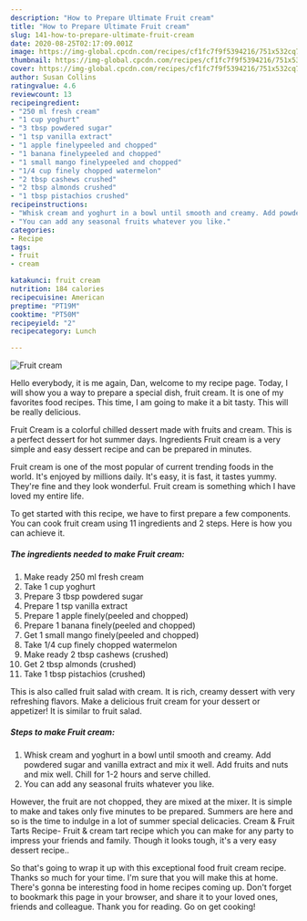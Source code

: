 ```yaml
---
description: "How to Prepare Ultimate Fruit cream"
title: "How to Prepare Ultimate Fruit cream"
slug: 141-how-to-prepare-ultimate-fruit-cream
date: 2020-08-25T02:17:09.001Z
image: https://img-global.cpcdn.com/recipes/cf1fc7f9f5394216/751x532cq70/fruit-cream-recipe-main-photo.jpg
thumbnail: https://img-global.cpcdn.com/recipes/cf1fc7f9f5394216/751x532cq70/fruit-cream-recipe-main-photo.jpg
cover: https://img-global.cpcdn.com/recipes/cf1fc7f9f5394216/751x532cq70/fruit-cream-recipe-main-photo.jpg
author: Susan Collins
ratingvalue: 4.6
reviewcount: 13
recipeingredient:
- "250 ml fresh cream"
- "1 cup yoghurt"
- "3 tbsp powdered sugar"
- "1 tsp vanilla extract"
- "1 apple finelypeeled and chopped"
- "1 banana finelypeeled and chopped"
- "1 small mango finelypeeled and chopped"
- "1/4 cup finely chopped watermelon"
- "2 tbsp cashews crushed"
- "2 tbsp almonds crushed"
- "1 tbsp pistachios crushed"
recipeinstructions:
- "Whisk cream and yoghurt in a bowl until smooth and creamy. Add powdered sugar and vanilla extract and mix it well. Add fruits and nuts and mix well. Chill for 1-2 hours and serve chilled."
- "You can add any seasonal fruits whatever you like."
categories:
- Recipe
tags:
- fruit
- cream

katakunci: fruit cream 
nutrition: 184 calories
recipecuisine: American
preptime: "PT19M"
cooktime: "PT50M"
recipeyield: "2"
recipecategory: Lunch

---
```



![Fruit cream](https://img-global.cpcdn.com/recipes/cf1fc7f9f5394216/751x532cq70/fruit-cream-recipe-main-photo.jpg)

Hello everybody, it is me again, Dan, welcome to my recipe page. Today, I will show you a way to prepare a special dish, fruit cream. It is one of my favorites food recipes. This time, I am going to make it a bit tasty. This will be really delicious.

Fruit Cream is a colorful chilled dessert made with fruits and cream. This is a perfect dessert for hot summer days. Ingredients Fruit cream is a very simple and easy dessert recipe and can be prepared in minutes.

Fruit cream is one of the most popular of current trending foods in the world. It's enjoyed by millions daily. It's easy, it is fast, it tastes yummy. They're fine and they look wonderful. Fruit cream is something which I have loved my entire life.


To get started with this recipe, we have to first prepare a few components. You can cook fruit cream using 11 ingredients and 2 steps. Here is how you can achieve it.

<!--inarticleads1-->

##### The ingredients needed to make Fruit cream:

1. Make ready 250 ml fresh cream
1. Take 1 cup yoghurt
1. Prepare 3 tbsp powdered sugar
1. Prepare 1 tsp vanilla extract
1. Prepare 1 apple finely(peeled and chopped)
1. Prepare 1 banana finely(peeled and chopped)
1. Get 1 small mango finely(peeled and chopped)
1. Take 1/4 cup finely chopped watermelon
1. Make ready 2 tbsp cashews (crushed)
1. Get 2 tbsp almonds (crushed)
1. Take 1 tbsp pistachios (crushed)


This is also called fruit salad with cream. It is rich, creamy dessert with very refreshing flavors. Make a delicious fruit cream for your dessert or appetizer! It is similar to fruit salad. 

<!--inarticleads2-->

##### Steps to make Fruit cream:

1. Whisk cream and yoghurt in a bowl until smooth and creamy. Add powdered sugar and vanilla extract and mix it well. Add fruits and nuts and mix well. Chill for 1-2 hours and serve chilled.
1. You can add any seasonal fruits whatever you like.


However, the fruit are not chopped, they are mixed at the mixer. It is simple to make and takes only five minutes to be prepared. Summers are here and so is the time to indulge in a lot of summer special delicacies. Cream &amp; Fruit Tarts Recipe- Fruit &amp; cream tart recipe which you can make for any party to impress your friends and family. Though it looks tough, it&#39;s a very easy dessert recipe.. 

So that's going to wrap it up with this exceptional food fruit cream recipe. Thanks so much for your time. I'm sure that you will make this at home. There's gonna be interesting food in home recipes coming up. Don't forget to bookmark this page in your browser, and share it to your loved ones, friends and colleague. Thank you for reading. Go on get cooking!

